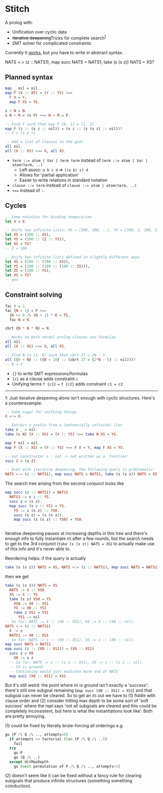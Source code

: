 # Stitch

A prolog with:
- Unification over cyclic data
- ~~Iterative deepening~~Tricks for complete search<sup>[1](#infinite-sadness)</sup>
- SMT solver for complicated constraints

Currently it
[works](https://github.com/johnli0135/stitch/blob/master/stitch.py),
but you have to write in abstract syntax.

NATS =:= (z :: NATS1), map succ NATS = NATS1, take (s (s z)) NATS = XS?

## Planned syntax

```hs
map _ nil = nil.
map F (X :: XS) = (Y :: YS) <==
  F X = Y,
  map F XS = YS.

z + N = N.
s N + M = (s P) <== N + M = P.

-- Find F such that map F [0, 1] = [1, 2]
map F (z :: (s z :: nil)) = (s z :: (s (s z) :: nil))?
-- F = (s z +)

-- Add a list of clauses to the goal
all nil.
all (X :: XS) <== X, all XS.
```

- `term ::= atom | Var | term term` instead of `term ::= atom | Var | atom(term, ..)`
    - Left assoc: `a b c d` => `((a b) c) d`
    - Allows for 'partial application'
    - Easier to write relations in standard notation
- `clause ::= term` instead of `clause ::= atom | atom(term, ..)`
- `<==` instead of `:-`

## Cycles

```hs
-- Some notation for binding temporaries
let X = X.

-- Unify two infinite lists: XS = [100, 100, ..], YS = [100, Z, 100, Z, ..]
let XS = (100 :: XS),
let YS = (100 :: (Z :: YS)),
let XS = YS?
-- Z = 100

-- Unify two infinite lists defined in slightly different ways
let XS = (100 :: (100 :: XS)),
let YS = (100 :: (100 :: (100 :: ZS))),
let ZS = (100 :: YS),
let XS = YS?
-- yes
```

## Constraint solving

```hs
fac 0 = 1.
fac {N + 1} = P <==
  {N >= 0 /\ (N + 1) * K = P},
  fac N = K.

cbrt {N * N * N} = N.

-- Works on both normal prolog clauses and formulas
all nil.
all (X :: XS) <== X, all XS.

-- Find N in [1..9] such that cbrt 27 = 2N - 5
all ({0 < N} :: ({N < 10} :: (cbrt 27 = {2*N - 5} :: nil)))?
-- N = 4
```

- `{}` to write SMT expressions/formulas
- `{c}` as a clause adds constraint `c`
- Unifying terms `f {c1}` ~ `f {c2}` adds constraint `c1 = c2`

---

<a name="infinite-sadness">1</a>: Just iterative deepening alone isn't enough
with cyclic structures. Here's a counterexample:

```hs
-- Some sugar for unifying things
X =:= X.

-- Extract a prefix from a (potentially infinite) list
take z _ = nil.
take (s N) (X :: XS) = (X :: YS) <== take N XS = YS.

map F nil = nil.
map F (X :: XS) = (Y :: YS) <== F X = Y, map F XS = YS.

-- nat constructor s : nat -> nat written as a 'function'
succ Z = (s Z).

-- Even with iterative deepening, the following query is problematic:
NATS =:= (z :: NATS1), map succ NATS = NATS1, take (s (s z)) NATS = XS?
```

The search tree arising from the second conjunct looks like

```hs
map succ (z :: NATS1) = NATS1
  NATS1 := s z :: YS.
  succ z = (s z).
  map succ (s z :: YS) = YS.
    YS := s (s z) :: YS0.
    succ (s z) = (s (s z)).
    map succ (s (s z) :: YS0) = YS0.
      ...
```

Iterative deepening pauses at increasing depths in this tree and
there's enough info to fully instantiate `XS` after a few rounds,
but the search needs to get to the 3rd conjunct (`take (s (s z)) NATS = XS`)
to actually make use of this info and it's never able to.

Reordering helps: if the query is actually
```hs
take (s (s z)) NATS = XS, NATS =:= (z :: NATS1), map succ NATS = NATS1?
```

then we get

```hs
take (s (s z)) NATS = XS
  NATS := X :: XS0
  XS := X :: YS
  take (s z) XS0 = YS
    XS0 := X0 :: XS1
    YS := X0 :: YS1
    take z XS1 = YS1
      YS1 := nil
-- So far: NATS := X :: (X0 :: XS1), XS := X :: (X0 :: nil).
NATS =:= (z :: NATS1)
  X := z
  NATS1 := X0 :: XS1
-- So far: NATS := z :: (X0 :: XS1), XS := z :: (X0 :: nil).
map succ NATS = NATS1
map succ (z :: (X0 :: XS1)) = (X0 :: XS1)
  succ z = X0
    X0 := s z
  -- So far: NATS := z :: (s z :: XS1), XS := z :: (s z :: nil).
  -- XS is ground!
  -- Continuing would just evaluate more and of NATS
  map succ (X0 :: XS1) = XS1
```

But it's still weird: the point where `XS` is ground isn't exactly a 'success':
there's still one subgoal remaining (`map succ (X0 :: XS1) = XS1`) and that subgoal
can never be cleared. So to get an `XS` out we have to (1) fiddle with clause order
and (2) consider hitting max depth to be some sort of 'soft success' where the repl
says 'not all subgoals are cleared and this could be completely inconsistent, but
here is what the instantiations look like'. Both are pretty annoying.

(1) could be fixed by literally brute-forcing all orderings e.g.

```py
go (P /\ Q /\ .., attempts=0)
  if attempts == factorial (len (P /\ Q /\ ..))
    fail
  try
    go P
    go (Q /\ ..)
  except HitMaxDepth
    go (next permutation of P /\ Q /\ .., attempts+1)
```

(2) doesn't seem like it can be fixed without a fancy rule for clearing
subgoals that produce infinite structures (something something coinduction).
